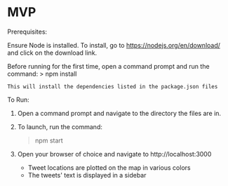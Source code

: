 # MVP

Prerequisites:

Ensure Node is installed.
	To install, go to https://nodejs.org/en/download/ and click on the download link.

Before running for the first time, open a command prompt and run the command:
	> npm install

	This will install the dependencies listed in the package.json files

To Run:
1. Open a command prompt and navigate to the directory the files are in.

2. To launch, run the command:
	> npm start

3. Open your browser of choice and navigate to http://localhost:3000
	* Tweet locations are plotted on the map in various colors
	* The tweets' text is displayed in a sidebar
